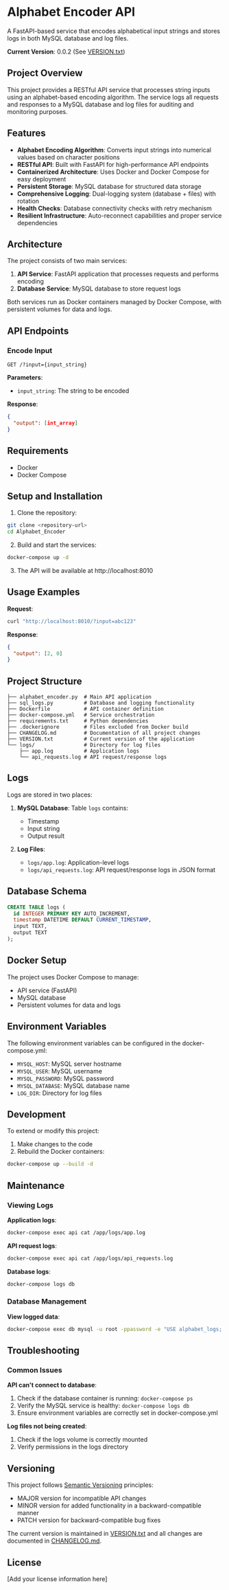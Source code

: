 # Alphabet Encoder API

A FastAPI-based service that encodes alphabetical input strings and stores logs in both MySQL database and log files.

**Current Version**: 0.0.2 (See [VERSION.txt](VERSION.txt))

## Project Overview

This project provides a RESTful API service that processes string inputs using an alphabet-based encoding algorithm. The service logs all requests and responses to a MySQL database and log files for auditing and monitoring purposes.

## Features

- **Alphabet Encoding Algorithm**: Converts input strings into numerical values based on character positions
- **RESTful API**: Built with FastAPI for high-performance API endpoints
- **Containerized Architecture**: Uses Docker and Docker Compose for easy deployment
- **Persistent Storage**: MySQL database for structured data storage
- **Comprehensive Logging**: Dual-logging system (database + files) with rotation
- **Health Checks**: Database connectivity checks with retry mechanism
- **Resilient Infrastructure**: Auto-reconnect capabilities and proper service dependencies

## Architecture

The project consists of two main services:

1. **API Service**: FastAPI application that processes requests and performs encoding
2. **Database Service**: MySQL database to store request logs

Both services run as Docker containers managed by Docker Compose, with persistent volumes for data and logs.

## API Endpoints

### Encode Input

```
GET /?input={input_string}
```

**Parameters**:
- `input_string`: The string to be encoded

**Response**:
```json
{
  "output": [int_array]
}
```

## Requirements

- Docker
- Docker Compose

## Setup and Installation

1. Clone the repository:

```bash
git clone <repository-url>
cd Alphabet_Encoder
```

2. Build and start the services:

```bash
docker-compose up -d
```

3. The API will be available at http://localhost:8010

## Usage Examples

**Request**:
```bash
curl "http://localhost:8010/?input=abc123"
```

**Response**:
```json
{
  "output": [2, 0]
}
```

## Project Structure

```
├── alphabet_encoder.py  # Main API application
├── sql_logs.py          # Database and logging functionality
├── Dockerfile           # API container definition
├── docker-compose.yml   # Service orchestration
├── requirements.txt     # Python dependencies
├── .dockerignore        # Files excluded from Docker build
├── CHANGELOG.md         # Documentation of all project changes
├── VERSION.txt          # Current version of the application
└── logs/                # Directory for log files
    ├── app.log          # Application logs
    └── api_requests.log # API request/response logs
```

## Logs

Logs are stored in two places:

1. **MySQL Database**: Table `logs` contains:
   - Timestamp
   - Input string
   - Output result

2. **Log Files**:
   - `logs/app.log`: Application-level logs
   - `logs/api_requests.log`: API request/response logs in JSON format

## Database Schema

```sql
CREATE TABLE logs (
  id INTEGER PRIMARY KEY AUTO_INCREMENT,
  timestamp DATETIME DEFAULT CURRENT_TIMESTAMP,
  input TEXT,
  output TEXT
);
```

## Docker Setup

The project uses Docker Compose to manage:

- API service (FastAPI)
- MySQL database
- Persistent volumes for data and logs

## Environment Variables

The following environment variables can be configured in the docker-compose.yml:

- `MYSQL_HOST`: MySQL server hostname
- `MYSQL_USER`: MySQL username
- `MYSQL_PASSWORD`: MySQL password
- `MYSQL_DATABASE`: MySQL database name
- `LOG_DIR`: Directory for log files

## Development

To extend or modify this project:

1. Make changes to the code
2. Rebuild the Docker containers:
```bash
docker-compose up --build -d
```

## Maintenance

### Viewing Logs

**Application logs**:
```bash
docker-compose exec api cat /app/logs/app.log
```

**API request logs**:
```bash
docker-compose exec api cat /app/logs/api_requests.log
```

**Database logs**:
```bash
docker-compose logs db
```

### Database Management

**View logged data**:
```bash
docker-compose exec db mysql -u root -ppassword -e "USE alphabet_logs; SELECT * FROM logs;"
```

## Troubleshooting

### Common Issues

**API can't connect to database**:
1. Check if the database container is running: `docker-compose ps`
2. Verify the MySQL service is healthy: `docker-compose logs db`
3. Ensure environment variables are correctly set in docker-compose.yml

**Log files not being created**:
1. Check if the logs volume is correctly mounted
2. Verify permissions in the logs directory

## Versioning

This project follows [Semantic Versioning](https://semver.org/) principles:

- MAJOR version for incompatible API changes
- MINOR version for added functionality in a backward-compatible manner
- PATCH version for backward-compatible bug fixes

The current version is maintained in [VERSION.txt](VERSION.txt) and all changes are documented in [CHANGELOG.md](CHANGELOG.md).

## License

[Add your license information here]